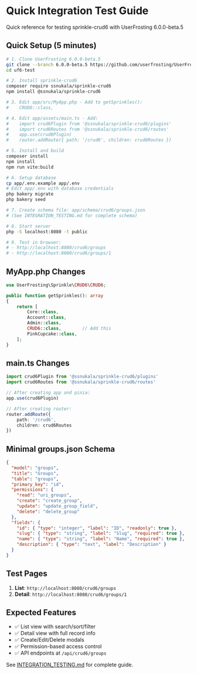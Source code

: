 # Quick Integration Test Guide

Quick reference for testing sprinkle-crud6 with UserFrosting 6.0.0-beta.5

## Quick Setup (5 minutes)

```bash
# 1. Clone UserFrosting 6.0.0-beta.5
git clone --branch 6.0.0-beta.5 https://github.com/userfrosting/UserFrosting.git uf6-test
cd uf6-test

# 2. Install sprinkle-crud6
composer require ssnukala/sprinkle-crud6
npm install @ssnukala/sprinkle-crud6

# 3. Edit app/src/MyApp.php - Add to getSprinkles():
#    CRUD6::class,

# 4. Edit app/assets/main.ts - Add:
#    import crud6Plugin from '@ssnukala/sprinkle-crud6/plugins'
#    import crud6Routes from '@ssnukala/sprinkle-crud6/routes'
#    app.use(crud6Plugin)
#    router.addRoute({ path: '/crud6', children: crud6Routes })

# 5. Install and build
composer install
npm install
npm run vite:build

# 6. Setup database
cp app/.env.example app/.env
# Edit app/.env with database credentials
php bakery migrate
php bakery seed

# 7. Create schema file: app/schema/crud6/groups.json
# (See INTEGRATION_TESTING.md for complete schema)

# 8. Start server
php -S localhost:8080 -t public

# 9. Test in browser:
# - http://localhost:8080/crud6/groups
# - http://localhost:8080/crud6/groups/1
```

## MyApp.php Changes

```php
use UserFrosting\Sprinkle\CRUD6\CRUD6;

public function getSprinkles(): array
{
    return [
        Core::class,
        Account::class,
        Admin::class,
        CRUD6::class,        // Add this
        PinkCupcake::class,
    ];
}
```

## main.ts Changes

```typescript
import crud6Plugin from '@ssnukala/sprinkle-crud6/plugins'
import crud6Routes from '@ssnukala/sprinkle-crud6/routes'

// After creating app and pinia:
app.use(crud6Plugin)

// After creating router:
router.addRoute({
    path: '/crud6',
    children: crud6Routes
})
```

## Minimal groups.json Schema

```json
{
  "model": "groups",
  "title": "Groups",
  "table": "groups",
  "primary_key": "id",
  "permissions": {
    "read": "uri_groups",
    "create": "create_group",
    "update": "update_group_field",
    "delete": "delete_group"
  },
  "fields": {
    "id": { "type": "integer", "label": "ID", "readonly": true },
    "slug": { "type": "string", "label": "Slug", "required": true },
    "name": { "type": "string", "label": "Name", "required": true },
    "description": { "type": "text", "label": "Description" }
  }
}
```

## Test Pages

1. **List**: `http://localhost:8080/crud6/groups`
2. **Detail**: `http://localhost:8080/crud6/groups/1`

## Expected Features

- ✅ List view with search/sort/filter
- ✅ Detail view with full record info
- ✅ Create/Edit/Delete modals
- ✅ Permission-based access control
- ✅ API endpoints at `/api/crud6/groups`

See [INTEGRATION_TESTING.md](./INTEGRATION_TESTING.md) for complete guide.
